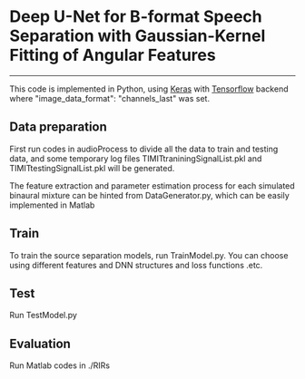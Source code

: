 # Deep U-Net for B-format Speech Separation with Gaussian-Kernel Fitting of Angular Features

******************************************************************************************
This code is implemented in Python, using [Keras](https://keras.io/) with [Tensorflow](https://www.tensorflow.org/) backend where "image_data_format": "channels_last" was set.


## Data preparation

First run codes in audioProcess to divide all the data to train and testing data, and some temporary log files TIMITtraniningSignalList.pkl and TIMITtestingSignalList.pkl will be generated. 

The feature extraction and parameter estimation process for each simulated binaural mixture can be hinted from DataGenerator.py, which can be easily implemented in Matlab


## Train

To train the source separation models, run TrainModel.py. You can choose using different features and DNN structures and loss functions .etc. 

## Test

Run TestModel.py

## Evaluation

Run Matlab codes in ./RIRs
